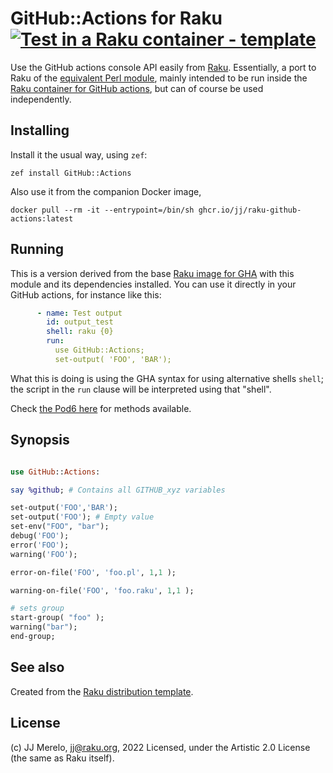 # GitHub::Actions for Raku [![Test in a Raku container - template](https://github.com/JJ/raku-github-actions/actions/workflows/test.yaml/badge.svg)](https://github.com/JJ/raku-github-actions/actions/workflows/test.yaml)

Use the GitHub actions console API easily from [Raku](https://raku.org). Essentially, a
 port to
Raku of the [equivalent Perl module](https://metacpan.org/pod/GitHub::Actions), mainly intended to be run inside the [Raku
container for GitHub actions](https://github.com/JJ/alpine-raku), but can of
course be used independently.

## Installing


Install it the usual way, using `zef`:

    zef install GitHub::Actions

Also use it from the companion Docker image,

    docker pull --rm -it --entrypoint=/bin/sh ghcr.io/jj/raku-github-actions:latest


## Running

This is a version derived from the base [Raku image for
GHA](ghcr.io/jj/raku-zef-gha) with this module and its dependencies
installed. You can use it directly in your GitHub actions, for instance like
this:

```yaml
      - name: Test output
        id: output_test
        shell: raku {0}
        run:
          use GitHub::Actions;
          set-output( 'FOO', 'BAR');
```

What this is doing is using the GHA syntax for using alternative shells
 `shell`; the script in the `run` clause will be interpreted using that "shell".

Check [the Pod6 here](lib/GitHub/Actions.rakumod) for methods available.

## Synopsis

```raku

use GitHub::Actions:

say %github; # Contains all GITHUB_xyz variables

set-output('FOO','BAR');
set-output('FOO'); # Empty value
set-env("FOO", "bar");
debug('FOO');
error('FOO');
warning('FOO');

error-on-file('FOO', 'foo.pl', 1,1 );

warning-on-file('FOO', 'foo.raku', 1,1 );

# sets group
start-group( "foo" );
warning("bar");
end-group;
```

## See also

Created from the
[Raku distribution template](https://github.com/JJ/raku-dist-template).

## License

(c) JJ Merelo, jj@raku.org, 2022
Licensed, under the Artistic 2.0 License (the same as Raku itself).
